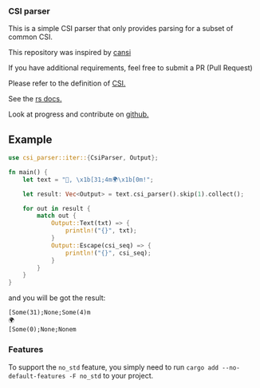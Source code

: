 ### CSI parser
This is a simple CSI parser that only provides parsing for a subset of common CSI.

This repository was inspired by [cansi](https://github.com/kurtlawrence/cansi/tree/master)

If you have additional requirements, feel free to submit a PR (Pull Request)

Please refer to the definition of [CSI.](https://en.wikipedia.org/wiki/ANSI_escape_code#CSI_(Control_Sequence_Introducer)_sequences)

See the [rs docs.](https://docs.rs/csi_parser/)

Look at progress and contribute on [github.](https://github.com/YageGeng/csi_parser)

## Example
```rust
use csi_parser::iter::{CsiParser, Output};

fn main() {
    let text = "👋, \x1b[31;4m🌍\x1b[0m!";

    let result: Vec<Output> = text.csi_parser().skip(1).collect();

    for out in result {
        match out {
            Output::Text(txt) => {
                println!("{}", txt);
            }
            Output::Escape(csi_seq) => {
                println!("{}", csi_seq);
            }
        }
    }
}
```

and you will be got the result:
```text
[Some(31);None;Some(4)m
🌍
[Some(0);None;Nonem
```

### Features
To support the `no_std` feature, you simply need to run `cargo add --no-default-features -F no_std` to your project.

